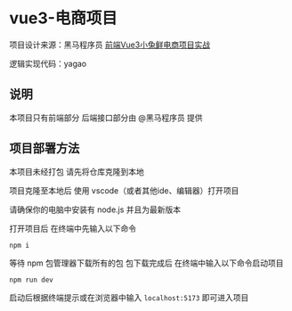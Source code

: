 # vue3-电商项目
  项目设计来源：黑马程序员 [前端Vue3小兔鲜电商项目实战](https://www.bilibili.com/video/BV1Ac411K7EQ/?p=21&share_source=copy_web&vd_source=1b28ac664b16a194f1de4564ce8e844e)
  
  逻辑实现代码：yagao

## 说明
  本项目只有前端部分 后端接口部分由 @黑马程序员 提供

## 项目部署方法
  本项目未经打包 请先将仓库克隆到本地

  项目克隆至本地后 使用 vscode（或者其他ide、编辑器）打开项目

  请确保你的电脑中安装有 node.js 并且为最新版本

  打开项目后 在终端中先输入以下命令
  
  `npm i`

  等待 npm 包管理器下载所有的包 包下载完成后 在终端中输入以下命令启动项目

  `npm run dev`
  
  启动后根据终端提示或在浏览器中输入 `localhost:5173` 即可进入项目